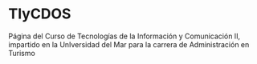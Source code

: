 # TIyCDOS
Página del Curso de Tecnologías de la Información y Comunicación II,  impartido en la UnIversidad del Mar para la carrera de Administración en Turismo
